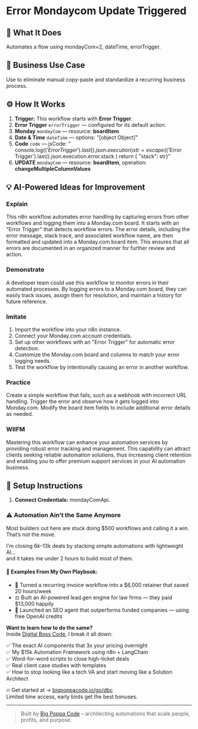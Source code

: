 # Error Mondaycom Update Triggered
  ## 🚀 What It Does
  Automates a flow using mondayCom×2, dateTime, errorTrigger.
  
  ## 💼 Business Use Case
  Use to eliminate manual copy-paste and standardize a recurring business process.
  
  ## ⚙️ How It Works
  1. **Trigger:** This workflow starts with **Error Trigger**.
  2. **Error Trigger** `errorTrigger` — configured for its default action.
3. **Monday** `mondayCom` — resource: **boardItem**
4. **Date & Time** `dateTime` — options: "[object Object]"
5. **Code** `code` — jsCode: "
console.log($('Error Trigger').last().json.execution)
str = escape ($('Error Trigger').last().json.execution.error.stack )
return { "stack": str}"
6. **UPDATE** `mondayCom` — resource: **boardItem**, operation: **changeMultipleColumnValues**
  
  ## 💡 AI-Powered Ideas for Improvement
  ### Explain
This n8n workflow automates error handling by capturing errors from other workflows and logging them into a Monday.com board. It starts with an "Error Trigger" that detects workflow errors. The error details, including the error message, stack trace, and associated workflow name, are then formatted and updated into a Monday.com board item. This ensures that all errors are documented in an organized manner for further review and action.

### Demonstrate
A developer team could use this workflow to monitor errors in their automated processes. By logging errors to a Monday.com board, they can easily track issues, assign them for resolution, and maintain a history for future reference.

### Imitate
1. Import the workflow into your n8n instance.
2. Connect your Monday.com account credentials.
3. Set up other workflows with an "Error Trigger" for automatic error detection.
4. Customize the Monday.com board and columns to match your error logging needs.
5. Test the workflow by intentionally causing an error in another workflow.

### Practice
Create a simple workflow that fails, such as a webhook with incorrect URL handling. Trigger the error and observe how it gets logged into Monday.com. Modify the board item fields to include additional error details as needed.

### WIIFM
Mastering this workflow can enhance your automation services by providing robust error tracking and management. This capability can attract clients seeking reliable automation solutions, thus increasing client retention and enabling you to offer premium support services in your AI automation business.
  
  ## 🔧 Setup Instructions
  1. **Connect Credentials:** mondayComApi.
  
### ⚠️ Automation Ain’t the Same Anymore

Most builders out here are stuck doing $500 workflows and calling it a win.  
That’s not the move.  

I'm closing $6k–$13k deals by stacking simple automations with lightweight AI...  
and it takes me under 2 hours to build most of them.

#### 🧠 Examples From My Own Playbook:
- 🔁 Turned a recurring invoice workflow into a $6,000 retainer that saved 20 hours/week  
- ⚖️ Built an AI-powered lead gen engine for law firms — they paid $13,000 happily  
- 🚀 Launched an SEO agent that outperforms funded companies — using free OpenAI credits  

**Want to learn how to do the same?**  
Inside [Digital Boss Code](https://bigpoppacode.io/go/dbc), I break it all down:

✅ The exact AI components that 3x your pricing overnight  
✅ My $15k Automation Framework using n8n + LangChain  
✅ Word-for-word scripts to close high-ticket deals  
✅ Real client case studies with templates  
✅ How to stop looking like a tech VA and start moving like a Solution Architect  

🔥 Get started at → [bigpoppacode.io/go/dbc](https://bigpoppacode.io/go/dbc)  
Limited time access, early birds get the best bonuses.

---
> Built by [Big Poppa Code](https://bigpoppacode.io) – architecting automations that scale people, profits, and purpose.
  
